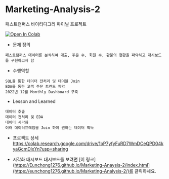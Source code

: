 # Marketing-Analysis-2
패스트캠퍼스 바이티디그리 파이널 프로젝트

<a target="_blank" href="https://colab.research.google.com/drive/1bP7yfyFuRD7WmDCeQPD04kyaGcmDlxYn?usp=sharing">
  <img src="https://colab.research.google.com/assets/colab-badge.svg" alt="Open In Colab"/>
</a>

* 문제 정의
```
패스트캠퍼스 데이터를 분석하여 매출, 주문 수, 회원 수, 환불의 현황을 파악하고 대시보드를 구현하고자 함
```
* 수행역할
```
SQL을 통한 데이터 전처리 및 테이블 Join
EDA를 통한 고객 주문 트렌드 파악
2022년 12월 Monthly Dashboard 구축
```
* Lesson and Learned
```
데이터 추출
데이터 전처리 및 EDA
데이터 시각화
여러 데이터프레임을 Join 하여 원하는 데이터 획득
```

* 프로젝트 상세
https://colab.research.google.com/drive/1bP7yfyFuRD7WmDCeQPD04kyaGcmDlxYn?usp=sharing

* 시각화 대시보드
대시보드를 보려면 [이 링크](https://Eunchong1276.github.io/Marketing-Anaysis-2/index.html](https://eunchong1276.github.io/Marketing-Analysis-2/)를 클릭하세요.
